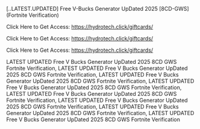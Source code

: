 [..LATEST.UPDATED] Free V-Bucks Generator UpDated 2025 [8CD-GWS] (Fortnite Verification)

Click Here to Get Access: https://hydrotech.click/giftcards/

Click Here to Get Access: https://hydrotech.click/giftcards/

Click Here to Get Access: https://hydrotech.click/giftcards/

 LATEST UPDATED Free V Bucks Generator UpDated 2025 8CD GWS Fortnite Verification, LATEST UPDATED Free V Bucks Generator UpDated 2025 8CD GWS Fortnite Verification, LATEST UPDATED Free V Bucks Generator UpDated 2025 8CD GWS Fortnite Verification, LATEST UPDATED Free V Bucks Generator UpDated 2025 8CD GWS Fortnite Verification, LATEST UPDATED Free V Bucks Generator UpDated 2025 8CD GWS Fortnite Verification, LATEST UPDATED Free V Bucks Generator UpDated 2025 8CD GWS Fortnite Verification, LATEST UPDATED Free V Bucks Generator UpDated 2025 8CD GWS Fortnite Verification, LATEST UPDATED Free V Bucks Generator UpDated 2025 8CD GWS Fortnite Verification
